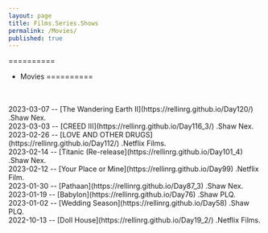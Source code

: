 ```yaml
---
layout: page
title: Films.Series.Shows
permalink: /Movies/
published: true
---
```

==========
- Movies
==========
<br>
<br>
2023-03-07 -- [The Wandering Earth II](https://rellinrg.github.io/Day120/) .Shaw Nex.
<br>
2023-03-03 -- [CREED III](https://rellinrg.github.io/Day116_3/) .Shaw Nex.
<br>
2023-02-26 -- [LOVE AND OTHER DRUGS](https://rellinrg.github.io/Day112/) .Netflix Films.
<br>
2023-02-14 -- [Titanic (Re-release](https://rellinrg.github.io/Day101_4) .Shaw Nex.
<br>
2023-02-12 -- [Your Place or Mine](https://rellinrg.github.io/Day99) .Netflix Film.
<br>
2023-01-30 -- [Pathaan](https://rellinrg.github.io/Day87_3) .Shaw Nex.
<br>
2023-01-19 -- [Babylon](https://rellinrg.github.io/Day76) .Shaw PLQ.
<br>
2023-01-02 -- [Wedding Season](https://rellinrg.github.io/Day58) .Shaw PLQ.
<br>
2022-10-13 -- [Doll House](https://rellinrg.github.io/Day19_2/) .Netflix Films.
